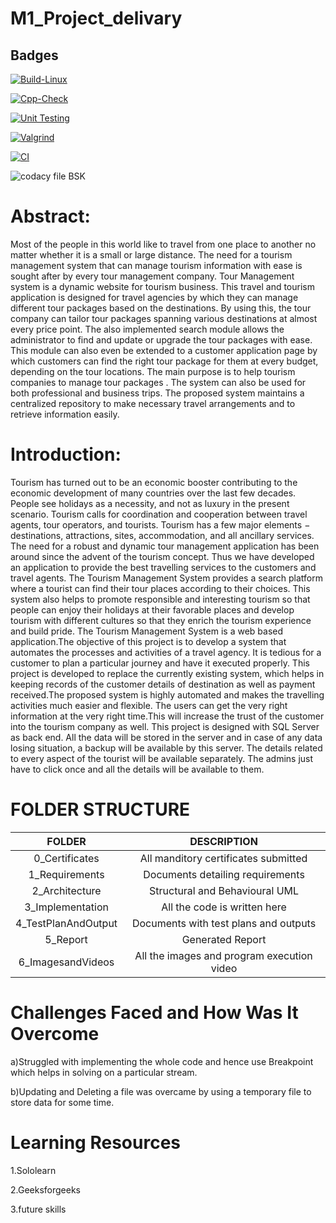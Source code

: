 # M1_Project_delivary

## Badges

[![Build-Linux](https://github.com/surendrakumar3010/M1_Project_delivary/actions/workflows/Build.yml/badge.svg)](https://github.com/surendrakumar3010/M1_Project_delivary/actions/workflows/Build.yml)

[![Cpp-Check](https://github.com/surendrakumar3010/M1_Project_delivary/actions/workflows/Cpp.yml/badge.svg)](https://github.com/surendrakumar3010/M1_Project_delivary/actions/workflows/Cpp.yml)

[![Unit Testing](https://github.com/surendrakumar3010/M1_Project_delivary/actions/workflows/Unit.yml/badge.svg)](https://github.com/surendrakumar3010/M1_Project_delivary/actions/workflows/Unit.yml)

[![Valgrind](https://github.com/surendrakumar3010/M1_Project_delivary/actions/workflows/Val.yml/badge.svg)](https://github.com/surendrakumar3010/M1_Project_delivary/actions/workflows/Val.yml)

[![CI](https://github.com/surendrakumar3010/M1_Project_delivary/actions/workflows/main.yml/badge.svg)](https://github.com/surendrakumar3010/M1_Project_delivary/actions/workflows/main.yml)

![codacy file BSK](https://user-images.githubusercontent.com/93932674/156302208-5a4b72d8-a635-455e-b2b5-7d56f21f1dcf.JPG)

# Abstract:
Most of the people in this world like to travel from one place to another no matter
whether it is a small or large distance. The need for a tourism management system
that can manage tourism information with ease is sought after by every tour
management company. Tour Management system is a dynamic website for
tourism business. This travel and tourism application is designed for travel
agencies by which they can manage different tour packages based on the
destinations. By using this, the tour company can tailor tour packages spanning
various destinations at almost every price point. The also implemented search
module allows the administrator to find and update or upgrade the tour packages
with ease. This module can also even be extended to a customer application page
by which customers can find the right tour package for them at every budget,
depending on the tour locations. The main purpose is to help tourism companies
to manage tour packages . The system can also be used for both professional and
business trips. The proposed system maintains a centralized repository to make
necessary travel arrangements and to retrieve information easily.

# Introduction:
Tourism has turned out to be an economic booster contributing to the economic
development of many countries over the last few decades. People see holidays as
a necessity, and not as luxury in the present scenario. Tourism calls for
coordination and cooperation between travel agents, tour operators, and tourists.
Tourism has a few major elements − destinations, attractions, sites,
accommodation, and all ancillary services. The need for a robust and dynamic tour
management application has been around since the advent of the tourism concept.
Thus we have developed an application to provide the best travelling services to
the customers and travel agents. The Tourism Management System provides a
search platform where a tourist can find their tour places according to their choices.
This system also helps to promote responsible and interesting tourism so that
people can enjoy their holidays at their favorable places and develop tourism with
different cultures so that they enrich the tourism experience and build pride.
The Tourism Management System is a web based application.The objective of this
project is to develop a system that automates the processes and activities of a
travel agency. It is tedious for a customer to plan a particular journey and have it
executed properly. This project is developed to replace the currently existing
system, which helps in keeping records of the customer details of destination as
well as payment received.The proposed system is highly automated and makes
the travelling activities much easier and flexible. The users can get the very right
information at the very right time.This will increase the trust of the customer into
the tourism company as well.
This project is designed with SQL Server as back end. All the data will be stored
in the server and in case of any data losing situation, a backup will be available by
this server. The details related to every aspect of the tourist will be available
separately. The admins just have to click once and all the details will be available
to them.



# FOLDER STRUCTURE
| FOLDER | DESCRIPTION |
|:---------:|:---------:|
|0_Certificates | All manditory certificates submitted |
|1_Requirements | Documents detailing requirements |
|2_Architecture | Structural and Behavioural UML |
|3_Implementation | All the code is written here |
|4_TestPlanAndOutput | Documents with test plans and outputs |
|5_Report | Generated Report |
|6_ImagesandVideos |	All the images and program execution video |

# Challenges Faced and How Was It Overcome
a)Struggled with implementing the whole code and hence use Breakpoint which helps in solving on a particular stream.

b)Updating and Deleting a file was overcame by using a temporary file to store data for some time.

# Learning Resources
1.Sololearn

2.Geeksforgeeks

3.future skills


